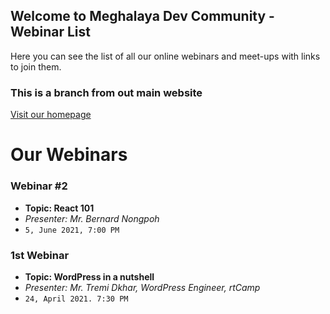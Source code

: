 ## Welcome to Meghalaya Dev Community - Webinar List

Here you can see the list of all our online webinars and meet-ups with links to join them.


### This is a branch from out main website

[Visit our homepage](https://meghalayadev.github.io) 

# Our Webinars

### Webinar #2
- **Topic: React 101**
- _Presenter: Mr. Bernard Nongpoh_
- `5, June 2021, 7:00 PM`


### 1st Webinar 
- **Topic: WordPress in a nutshell**
- _Presenter: Mr. Tremi Dkhar, WordPress Engineer, rtCamp_
- `24, April 2021. 7:30 PM`


